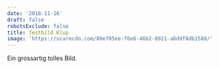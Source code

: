 ```yaml
---
date: '2018-11-16'
draft: false
robotsExclude: false
title: Testbild Klup
image: 'https://ucarecdn.com/80e705ee-f6e6-46b2-8921-a6ddf8db1588/'
---
```

Ein grossartig tolles Bild.

